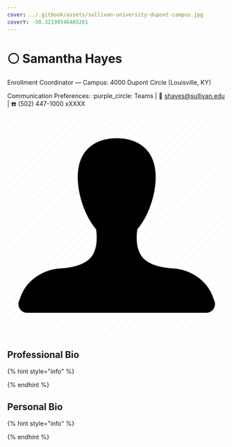 ```yaml
---
cover: ../.gitbook/assets/sullivan-university-dupont-campus.jpg
coverY: -50.32199546485261
---
```


# ⚪ Samantha Hayes

Enrollment Coordinator — Campus: 4000 Dupont Circle (Louisville, KY)

Communication Preferences: :purple\_circle: Teams | :e-mail: shayes@sullivan.edu | :telephone: (502) 447-1000 xXXXX

![](../.gitbook/assets/unisex-avatar.png)

## Professional Bio

{% hint style="info" %}

{% endhint %}

## Personal Bio

{% hint style="info" %}

{% endhint %}
